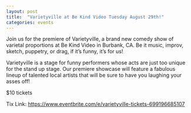 ```yaml
---
layout: post
title:  "Varietyville at Be Kind Video Tuesday August 29th!"
categories: events
---
```


Join us for the premiere of Varietyville, a brand new comedy show of varietal proportions at Be Kind Video in Burbank, CA. Be it music, improv, sketch, puppetry, or drag, if it’s funny, it’s for us!

Varietyville is a stage for funny performers whose acts are just too unique for the stand up stage. Our premiere showcase will feature a fabulous lineup of talented local artists that will be sure to have you laughing your asses off!

$10 tickets

Tix Link: https://www.eventbrite.com/e/varietyville-tickets-699196685107

